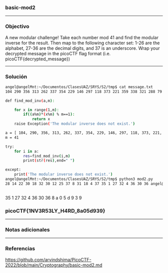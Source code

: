 
### basic-mod2

---
### Objectivo

A new modular challenge! Take each number mod 41 and find the modular inverse for the result. Then map to the following character set: 1-26 are the alphabet, 27-36 are the decimal digits, and 37 is an underscore. Wrap your decrypted message in the picoCTF flag format (i.e. picoCTF{decrypted_message})

---
### Solución
``` sh
angel@angelMnt:~/Documentos/ClasesUAZ/SRYS/S2/tmp$ cat message.txt 
104 290 356 313 262 337 354 229 146 297 118 373 221 359 338 321 288 79 214 277 131 190 377 angel@angelMnt:~/Documentos/ClasesUAZ/SRYS/S2/tmp$ cat mod2.py 

def find_mod_inv(a,m):

    for x in range(1,m):
        if((a%m)*(x%m) % m==1):
            return x
    raise Exception('The modular inverse does not exist.')

a = [ 104, 290, 356, 313, 262, 337, 354, 229, 146, 297, 118, 373, 221, 359, 338, 321, 288, 79, 214, 277, 131, 190, 377]
m = 41

try:
	for i in a:
		res=find_mod_inv(i,m)
		print(str(res),end=" ")

except:
    print('The modular inverse does not exist.')
angel@angelMnt:~/Documentos/ClasesUAZ/SRYS/S2/tmp$ python3 mod2.py 
28 14 22 30 18 32 30 12 25 37 8 31 18 4 37 35 1 27 32 4 36 30 36 angel@angelMnt:~/Documentos/ClasesUAZ/SRYS/S2/tmp$ 



```

35 1 27 32 4 36 30 36 
 8  a  0   5  d  9   3    9

### picoCTF{1NV3R53LY_H4RD_8a05d939}

---
### Notas adicionales

---
### Referencias

https://github.com/arvindshima/PicoCTF-2022/blob/main/Cryptography/basic-mod2.md

